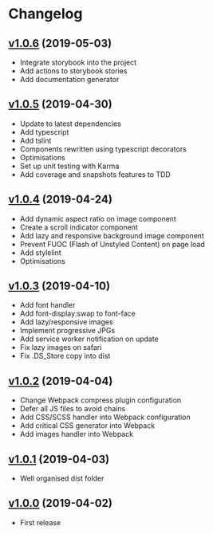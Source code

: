 # Changelog

## [v1.0.6](https://github.com/andreamalvetta/web-components/releases/tag/1.0.6) (2019-05-03)

- Integrate storybook into the project
- Add actions to storybook stories
- Add documentation generator

## [v1.0.5](https://github.com/andreamalvetta/web-components/releases/tag/1.0.5) (2019-04-30)

- Update to latest dependencies
- Add typescript
- Add tslint
- Components rewritten using typescript decorators
- Optimisations
- Set up unit testing with Karma
- Add coverage and snapshots features to TDD

## [v1.0.4](https://github.com/andreamalvetta/web-components/releases/tag/1.0.4) (2019-04-24)

- Add dynamic aspect ratio on image component
- Create a scroll indicator component
- Add lazy and responsive background image component
- Prevent FUOC (Flash of Unstyled Content) on page load
- Add stylelint
- Optimisations

## [v1.0.3](https://github.com/andreamalvetta/web-components/releases/tag/1.0.3) (2019-04-10)

- Add font handler
- Add font-display:swap to font-face
- Add lazy/responsive images
- Implement progressive JPGs
- Add service worker notification on update
- Fix lazy images on safari
- Fix .DS_Store copy into dist

## [v1.0.2](https://github.com/andreamalvetta/web-components/releases/tag/1.0.2) (2019-04-04)

- Change Webpack compress plugin configuration
- Defer all JS files to avoid chains
- Add CSS/SCSS handler into Webpack configuration
- Add critical CSS generator into Webpack
- Add images handler into Webpack

## [v1.0.1](https://github.com/andreamalvetta/web-components/releases/tag/1.0.1) (2019-04-03)

- Well organised dist folder

## [v1.0.0](https://github.com/andreamalvetta/web-components/releases/tag/1.0.0) (2019-04-02)

- First release
